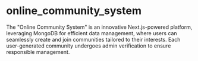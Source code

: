 # online_community_system
The "Online Community System" is an innovative Next.js-powered platform, leveraging MongoDB for efficient data management, where users can seamlessly create and join communities tailored to their interests. Each user-generated community undergoes admin verification to ensure responsible management. 
